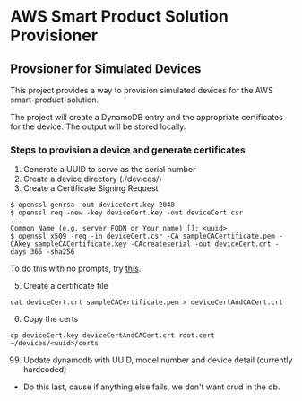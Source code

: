 # AWS Smart Product Solution Provisioner
## Provsioner for Simulated Devices

This project provides a way to provision simulated devices for the AWS smart-product-solution.

The project will create a DynamoDB entry and the appropriate certificates for the device.  The output will be stored locally.

### Steps to provision a device and generate certificates

1. Generate a UUID to serve as the serial number
2. Create a device directory (./devices/<uuid>)
4. Create a Certificate Signing Request

```
$ openssl genrsa -out deviceCert.key 2048
$ openssl req -new -key deviceCert.key -out deviceCert.csr
...
Common Name (e.g. server FQDN or Your name) []: <uuid>
$ openssl x509 -req -in deviceCert.csr -CA sampleCACertificate.pem -CAkey sampleCACertificate.key -CAcreateserial -out deviceCert.crt -days 365 -sha256
```

To do this with no prompts, try [this](https://www.switch.ch/pki/manage/request/csr-openssl/).

5. Create a certificate file
```
cat deviceCert.crt sampleCACertificate.pem > deviceCertAndCACert.crt
```

6. Copy the certs
```
cp deviceCert.key deviceCertAndCACert.crt root.cert ~/devices/<uuid>/certs
```

99. Update dynamodb with UUID, model number and device detail (currently hardcoded)
- Do this last, cause if anything else fails, we don't want crud in the db.